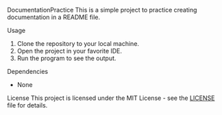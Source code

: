 DocumentationPractice
This is a simple project to practice creating documentation in a README file.

Usage
1. Clone the repository to your local machine.
2. Open the project in your favorite IDE.
3. Run the program to see the output.

Dependencies
- None

License
This project is licensed under the MIT License - see the [LICENSE](LICENSE) file for details.